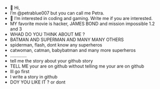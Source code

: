 - 👋 Hi,
- I’m @petrablue007 but you can call me Petra. 
- 👀 I’m interested in coding and gaming. Write me if you are interested.
- MY favorite movie is hacker, JAMES BOND and mission impossible 1.2 and 3
- WHAD DO YOU THINK ABOUT ME ?
- BATMAN AND SUPERMAN AND MANY MANY OTHERS
- spiderman, flash, dont know any superheros
- catwoman, catman, babybatman and many more superheros
- .............
- tell me the story about your github story
- TELL ME your are on github without telling me your are on github
- Ill go first
- I write a story in github
- DOY YOU LIKE IT ? 
or dont 
